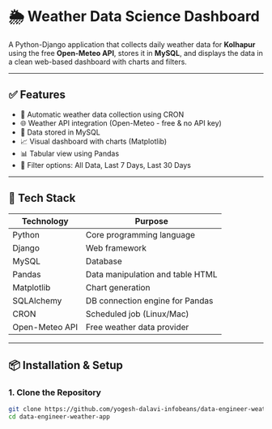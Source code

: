 # 🌦️ Weather Data Science Dashboard

A Python-Django application that collects daily weather data for **Kolhapur** using the free **Open-Meteo API**, stores it in **MySQL**, and displays the data in a clean web-based dashboard with charts and filters.

---

## ✅ Features

- 🔁 Automatic weather data collection using CRON
- 🌐 Weather API integration (Open-Meteo - free & no API key)
- 💽 Data stored in MySQL
- 📈 Visual dashboard with charts (Matplotlib)
- 📊 Tabular view using Pandas
- 🧮 Filter options: All Data, Last 7 Days, Last 30 Days

---

## 🧰 Tech Stack

| Technology     | Purpose                         |
|----------------|----------------------------------|
| Python         | Core programming language        |
| Django         | Web framework                    |
| MySQL          | Database                         |
| Pandas         | Data manipulation and table HTML |
| Matplotlib     | Chart generation                 |
| SQLAlchemy     | DB connection engine for Pandas  |
| CRON           | Scheduled job (Linux/Mac)        |
| Open-Meteo API | Free weather data provider       |

---

## 📦 Installation & Setup

### 1. Clone the Repository

```bash
git clone https://github.com/yogesh-dalavi-infobeans/data-engineer-weather-app.git
cd data-engineer-weather-app


